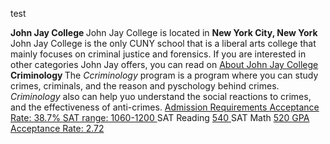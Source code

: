test

<p2> <b> John Jay College </b> </p2>
John Jay College is located in <b> New York City, New York </b>
John Jay College is the only CUNY school that is a liberal arts college that mainly focuses on criminal justice and forensics. If you are interested in other categories John Jay offers, you can read on <a href="https://www.jjay.cuny.edu/about-john-jay" > About John Jay College </a>
<p3> <b> Criminology </b> </p3>
The <i>Ccriminology</i> program is a program where you can study crimes, criminals, and the reason and pyschology behind crimes. <i> Criminology </i> also can help yuo understand the social reactions to crimes, and the effectiveness of anti-crimes.
<a href="https://www.collegesimply.com/colleges/new-york/cuny-john-jay-college-of-criminal-justice/admission/" > Admission Requirements </a>
<u> Acceptance Rate: 38.7% </u>
<u> SAT range: 1060-1200 </u>
SAT Reading <u> 540 </u> 
SAT Math <u> 520 </u>
<u> GPA Acceptance Rate: 2.72 </u>
